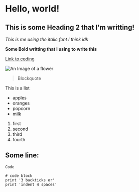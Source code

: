 # Hello, world! 
## This is some Heading 2 that I'm writting!
_This is me using the italic font I think idk_

**Some Bold writting that I using to write this**

[Link to coding](https://bubble.io/web-apps)

![An Image of a flower](https://th.bing.com/th/id/OIP.4_6rMgukSe-BphIT_xTFqgHaFj?pid=ImgDet&rs=1)

> Blockquote
 
This is a list
- apples
- oranges
- popcorn
- milk

1. first
2. second
3. third
4. fourth

Some line:
---------------------------
`Code`

```
# code block
print '3 backticks or'
print 'indent 4 spaces'
```







